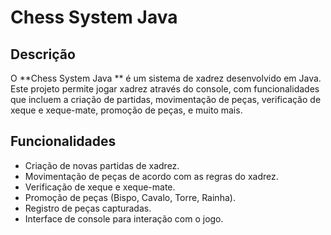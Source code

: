# Chess System Java
## Descrição
O **Chess System Java ** é um sistema de xadrez desenvolvido em Java. Este projeto permite jogar xadrez através do console, com funcionalidades que incluem a criação de partidas, movimentação de peças, verificação de xeque e xeque-mate, promoção de peças, e muito mais.

## Funcionalidades
- Criação de novas partidas de xadrez.
- Movimentação de peças de acordo com as regras do xadrez.
- Verificação de xeque e xeque-mate.
- Promoção de peças (Bispo, Cavalo, Torre, Rainha).
- Registro de peças capturadas.
- Interface de console para interação com o jogo.
